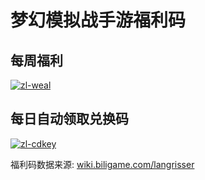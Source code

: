 # 梦幻模拟战手游福利码

## 每周福利

[![zl-weal](https://github.com/PinghuaZhuang/z-cli/actions/workflows/zl-weal.yml/badge.svg?branch=master)](https://github.com/PinghuaZhuang/z-cli/actions/workflows/zl-weal.yml)

## 每日自动领取兑换码

[![zl-cdkey](https://github.com/PinghuaZhuang/z-cli/actions/workflows/zl-cdkey.yml/badge.svg)](https://github.com/PinghuaZhuang/z-cli/actions/workflows/zl-cdkey.yml)

福利码数据来源: [wiki.biligame.com/langrisser](https://wiki.biligame.com/langrisser/%E5%85%91%E6%8D%A2%E7%A0%81)
